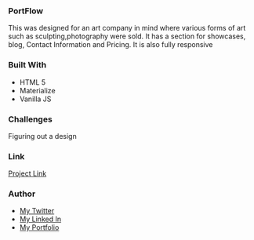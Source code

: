 ### PortFlow
This was designed for an art company in mind where various forms of art such as sculpting,photography were sold. It has a section for showcases, blog, Contact Information and Pricing. It is also fully responsive


### Built With
<ul>
  <li> HTML 5 </LI>
  <li> Materialize </li>
  <li> Vanilla JS </LI>
 </ul>
  
  ### Challenges
  Figuring out a design
  
  ### Link
  <a href = "https://jovial-roentgen-29b242.netlify.app/">Project Link </a>
 
 ### Author
 <ul>
  <li><a href = "https://twitter.com/home">My Twitter </a></li>
  <li><a href = "www.linkedin.com/in/salihu-abdulhamid-7bab04183">My Linked In </a></li>
  <li><a href = "https://infallible-pike-a0b433.netlify.app/">My Portfolio</a></li>
  </ul>
